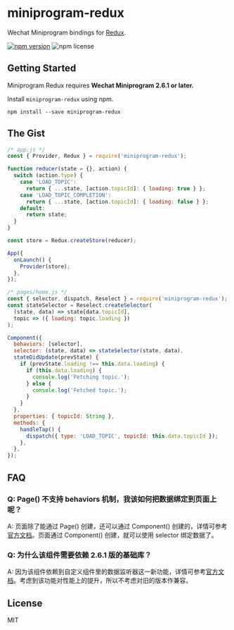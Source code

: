 # miniprogram-redux

Wechat Miniprogram bindings for [Redux](https://github.com/mingenesis/miniprogram-redux).

[![npm version](https://img.shields.io/npm/v/miniprogram-redux.svg?style=flat-square)](https://www.npmjs.com/package/miniprogram-redux)
![npm license](https://img.shields.io/npm/l/miniprogram-redux.svg?style=flat)

## Getting Started

Miniprogram Redux requires **Wechat Miniprogram 2.6.1 or later.**

Install `miniprogram-redux` using npm.

```shell
npm install --save miniprogram-redux
```

## The Gist

```js
/* app.js */
const { Provider, Redux } = require('miniprogram-redux');

function reducer(state = {}, action) {
  switch (action.type) {
    case 'LOAD_TOPIC':
      return { ...state, [action.topicId]: { loading: true } };
    case 'LOAD_TOPIC_COMPLETION':
      return { ...state, [action.topicId]: { loading: false } };
    default:
      return state;
  }
}

const store = Redux.createStore(reducer);

App({
  onLaunch() {
    Provider(store);
  },
});

/* pages/home.js */
const { selector, dispatch, Reselect } = require('miniprogram-redux');
const stateSelector = Reselect.createSelector(
  (state, data) => state[data.topicId],
  topic => ({ loading: topic.loading })
);

Component({
  behaviors: [selector],
  selector: (state, data) => stateSelector(state, data),
  stateDidUpdate(prevState) {
    if (prevState.loading !== this.data.loading) {
      if (this.data.loading) {
        console.log('Fetching topic.');
      } else {
        console.log('Fetched topic.');
      }
    }
  },
  properties: { topicId: String },
  methods: {
    handleTap() {
      dispatch({ type: 'LOAD_TOPIC', topicId: this.data.topicId });
    },
  },
});
```

## FAQ

### Q: Page() 不支持 behaviors 机制，我该如何把数据绑定到页面上呢？

A: 页面除了能通过 Page() 创建，还可以通过 Component() 创建的，详情可参考[官方文档](https://developers.weixin.qq.com/miniprogram/dev/framework/custom-component/component.html)。页面通过 Component() 创建，就可以使用 selector 绑定数据了。

### Q: 为什么该组件需要依赖 2.6.1 版的基础库？

A: 因为该组件依赖到自定义组件里的数据监听器这一新功能，详情可参考[官方文档](https://developers.weixin.qq.com/miniprogram/dev/framework/custom-component/observer.html)。考虑到该功能对性能上的提升，所以不考虑对旧的版本作兼容。

## License

MIT
